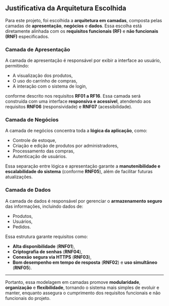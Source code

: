 ## Justificativa da Arquitetura Escolhida

Para este projeto, foi escolhida a **arquitetura em camadas**, composta pelas camadas de **apresentação**, **negócios** e **dados**. Essa escolha está diretamente alinhada com os **requisitos funcionais (RF)** e **não funcionais (RNF)** especificados.

### Camada de Apresentação
A camada de apresentação é responsável por exibir a interface ao usuário, permitindo:

- A visualização dos produtos,
- O uso do carrinho de compras,
- A interação com o sistema de login,

conforme descrito nos requisitos **RF01 a RF16**. Essa camada será construída com uma interface **responsiva e acessível**, atendendo aos requisitos **RNF06** (responsividade) e **RNF07** (acessibilidade).

### Camada de Negócios
A camada de negócios concentra toda a **lógica da aplicação**, como:

- Controle de estoque,
- Criação e edição de produtos por administradores,
- Processamento das compras,
- Autenticação de usuários.

Essa separação entre lógica e apresentação garante a **manutenibilidade e escalabilidade do sistema** (conforme **RNF05**), além de facilitar futuras atualizações.

### Camada de Dados
A camada de dados é responsável por gerenciar o **armazenamento seguro** das informações, incluindo dados de:

- Produtos,
- Usuários,
- Pedidos.

Essa estrutura garante requisitos como:

- **Alta disponibilidade** (**RNF01**),
- **Criptografia de senhas** (**RNF04**),
- **Conexão segura via HTTPS** (**RNF03**),
- **Bom desempenho em tempo de resposta** (**RNF02**) e **uso simultâneo** (**RNF05**).

---

Portanto, essa modelagem em camadas promove **modularidade**, **organização** e **flexibilidade**, tornando o sistema mais simples de evoluir e manter, enquanto assegura o cumprimento dos requisitos funcionais e não funcionais do projeto.

